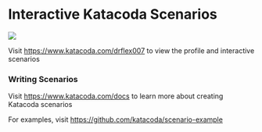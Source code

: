 # Interactive Katacoda Scenarios

[![](http://shields.katacoda.com/katacoda/drflex007/count.svg)](https://www.katacoda.com/drflex007 "Get your profile on Katacoda.com")

Visit https://www.katacoda.com/drflex007 to view the profile and interactive scenarios

### Writing Scenarios
Visit https://www.katacoda.com/docs to learn more about creating Katacoda scenarios

For examples, visit https://github.com/katacoda/scenario-example
